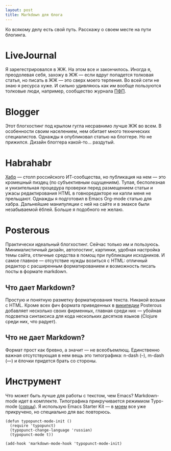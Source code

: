 ```yaml
---
layout: post
title: Markdown для блога
---
```


Ко всякому делу есть свой путь. Расскажу о своем месте на пути блогинга.

# LiveJournal

Я зарегестрировался в ЖЖ. На этом все и закончилось. Иногда я,
преодолевая себя, захожу в ЖЖ — если вдруг попадется толковая статья,
но писать в ЖЖ — это сверх моего терпения. Во всей сети не знаю я
ресурса хуже. И сильно удивляюсь как им вообще пользуются толковые
люди, например, сообщество журнала [ПФП](http://fprog.ru).

# Blogger

Этот блогхостинг под крылом гугла несравнимо лучше ЖЖ во всем. В
особенности своим населением, нем обитает много технических
специалистов. Однажды я опубликовал статью на блоггере. Но не
прижился. Дизайн блоггера какой-то... раздутый.

# Habrahabr

[Хабр](http://habrahabr.ru) — столп российского ИТ-сообщества, но
публикация на нем — это кромешный пиздец (по субъективным
ощущениям). Тупая, бесполезная и унизительная процедура проверки перед
размещением статьи и ужасы редактирования HTML в говноредакторе ни
капли меня не прельщают. Однажды я подготовил в Emacs Org-mode статью
для хабра. Дальнейшие манипуляции с ней на сайте и в эмаксе были
незабываемой ёблей. Больше я подобного не желаю.

# Posterous

Практически идеальный блогхостинг. Сейчас только им и
пользуюсь. Минималистичный дизайн, автопостинг, картинки, удобная
настройка темы сайта, отличные средства в помощ при публикации
исходников. И самое главное — отсутствие нужды возиться с HTML:
отличный редактор с расширенным форматированием и возможность писать
посты в формате markdown.

## Что дает Markdown?

Простую и понятную разметку форматирования текста. Никакой возьни с
HTML. Кроме всех фич формата приведенных в
[википедии](http://wikipedia.org/Markdown) Posterous добавляет
несколько своих фирменных, главная среди них — убойная подсветка
синтаксиса для кода нескольких десятков языков (Clojure среди них,
что радует).

## Что не дает Markdown?

Формат прост как бревно, а значит — не всеобъемлющ. Единственно важная
отсутствующая в нем вещь это типографика: n-dash (–), m-dash (—) и
ёлочки придется брать со стороны.

# Инструмент

Что может быть лучше для работы с текстом, чем Emacs? Markdown-mode
идет в комплекте. Типографика прикручивается режимиом Typo-mode
([сорцы](http://www.emacswiki.org/emacs/typopunct.el)). Я использую
Emacs Starter Kit — в
[моем](http://github.com/zahardzhan/emacs-starter-kit) все уже
прикручено, но специально для вас повторюсь.

    (defun typopunct-mode-init ()
      (require 'typopunct)
      (typopunct-change-language 'russian)
      (typopunct-mode t))
    
    (add-hook 'markdown-mode-hook 'typopunct-mode-init)
